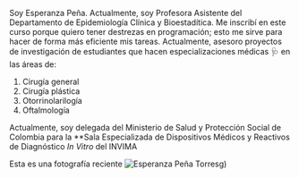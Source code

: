 Soy Esperanza Peña. Actualmente, soy Profesora Asistente del Departamento de Epidemiología Clínica y Bioestadítica. Me inscribí en este curso porque quiero tener destrezas en programación; esto me sirve para hacer de forma más eficiente mis tareas. Actualmente, asesoro proyectos de investigación de estudiantes que hacen especializaciones médicas :stethoscope: en las áreas de:

1. Cirugía general
2. Cirugía plástica
3. Otorrinolarilogía
4. Oftalmología 


Actualmente, soy delegada del Ministerio de Salud y Protección Social de Colombia para la **Sala Especializada de Dispositivos Médicos y Reactivos de Diagnóstico _In Vitro_ del INVIMA 

Esta es una fotografía reciente
![Esperanza Peña Torres](https://user-images.githubusercontent.com/112664309/191028398-e346ce66-c1ad-4242-ab0f-22097bc36f64.png)g)


